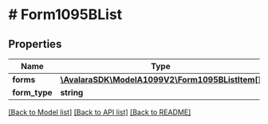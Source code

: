 # # Form1095BList

## Properties

Name | Type | Description | Notes
------------ | ------------- | ------------- | -------------
**forms** | [**\AvalaraSDK\ModelA1099V2\Form1095BListItem[]**](Form1095BListItem.md) |  | [optional]
**form_type** | **string** |  | [optional]

[[Back to Model list]](../../../README.md#models) [[Back to API list]](../../../README.md#endpoints) [[Back to README]](../../../README.md)
